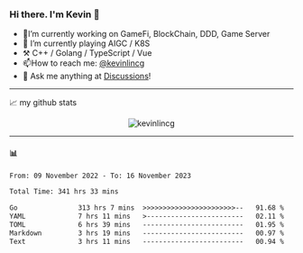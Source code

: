 ### Hi there. I'm Kevin 👋

- 🔭I’m currently working on GameFi, BlockChain, DDD, Game Server
- 🌱 I’m currently playing AIGC / K8S
-   :hammer_and_pick: C++ / Golang / TypeScript / Vue
- 📫How to reach me: [@kevinlincg](https://twitter.com/kevinlincg) 
-   :thought_balloon: Ask me anything at [Discussions](https://github.com/kevinlincg/kevinlincg/discussions/new)!

---

📈 my github stats

<p align="center"> <img src="https://github-readme-stats-ouuan.vercel.app/api?username=kevinlincg&theme=dark&show_icons=true&count_private=true" alt="kevinlincg" />

---

#### :bar_chart: 

<!--START_SECTION:waka-->

```txt
From: 09 November 2022 - To: 16 November 2023

Total Time: 341 hrs 33 mins

Go               313 hrs 7 mins  >>>>>>>>>>>>>>>>>>>>>>>--   91.68 %
YAML             7 hrs 11 mins   >------------------------   02.11 %
TOML             6 hrs 39 mins   -------------------------   01.95 %
Markdown         3 hrs 19 mins   -------------------------   00.97 %
Text             3 hrs 11 mins   -------------------------   00.94 %
```

<!--END_SECTION:waka-->
